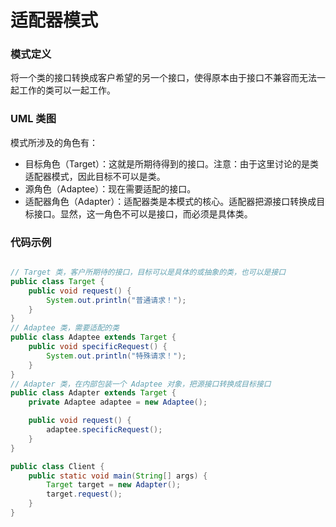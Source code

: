 适配器模式
===

### 模式定义

将一个类的接口转换成客户希望的另一个接口，使得原本由于接口不兼容而无法一起工作的类可以一起工作。

### UML 类图


模式所涉及的角色有：

- 目标角色（Target）：这就是所期待得到的接口。注意：由于这里讨论的是类适配器模式，因此目标不可以是类。
- 源角色（Adaptee）：现在需要适配的接口。
- 适配器角色（Adapter）：适配器类是本模式的核心。适配器把源接口转换成目标接口。显然，这一角色不可以是接口，而必须是具体类。

### 代码示例

```java

// Target 类，客户所期待的接口，目标可以是具体的或抽象的类，也可以是接口
public class Target {
    public void request() {
        System.out.println("普通请求！");
    }
}
// Adaptee 类，需要适配的类
public class Adaptee extends Target {
    public void specificRequest() {
        System.out.println("特殊请求！");
    }
}
// Adapter 类，在内部包装一个 Adaptee 对象，把源接口转换成目标接口
public class Adapter extends Target {
    private Adaptee adaptee = new Adaptee();

    public void request() {
        adaptee.specificRequest();
    }
}

public class Client {
    public static void main(String[] args) {
        Target target = new Adapter();
        target.request();
    }
}
```
